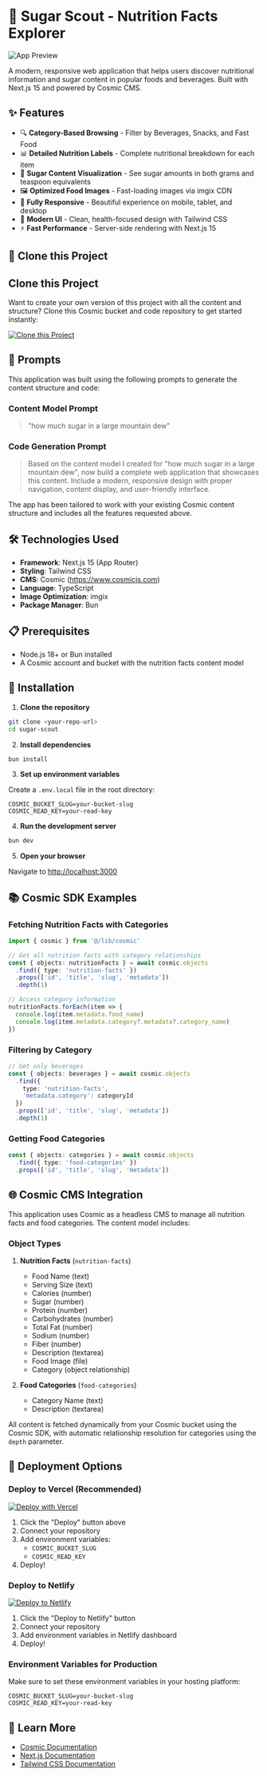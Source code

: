 # 🍬 Sugar Scout - Nutrition Facts Explorer

![App Preview](https://imgix.cosmicjs.com/f13d5880-b05a-11f0-81b9-c9cceef2f467-photo-1581636625402-29b2a704ef13-1761256508595.jpg?w=1200&h=300&fit=crop&auto=format,compress)

A modern, responsive web application that helps users discover nutritional information and sugar content in popular foods and beverages. Built with Next.js 15 and powered by Cosmic CMS.

## ✨ Features

- 🔍 **Category-Based Browsing** - Filter by Beverages, Snacks, and Fast Food
- 📊 **Detailed Nutrition Labels** - Complete nutritional breakdown for each item
- 🍭 **Sugar Content Visualization** - See sugar amounts in both grams and teaspoon equivalents
- 🖼️ **Optimized Food Images** - Fast-loading images via imgix CDN
- 📱 **Fully Responsive** - Beautiful experience on mobile, tablet, and desktop
- 🎨 **Modern UI** - Clean, health-focused design with Tailwind CSS
- ⚡ **Fast Performance** - Server-side rendering with Next.js 15

## 🚀 Clone this Project

## Clone this Project

Want to create your own version of this project with all the content and structure? Clone this Cosmic bucket and code repository to get started instantly:

[![Clone this Project](https://img.shields.io/badge/Clone%20this%20Project-29abe2?style=for-the-badge&logo=cosmic&logoColor=white)](https://app.cosmicjs.com/projects/new?clone_bucket=68fa8a6092c9229c30fe24e3&clone_repository=68faa4f592c9229c30fe2c3f)

## 📝 Prompts

This application was built using the following prompts to generate the content structure and code:

### Content Model Prompt

> "how much sugar in a large mountain dew"

### Code Generation Prompt

> Based on the content model I created for "how much sugar in a large mountain dew", now build a complete web application that showcases this content. Include a modern, responsive design with proper navigation, content display, and user-friendly interface.

The app has been tailored to work with your existing Cosmic content structure and includes all the features requested above.

## 🛠️ Technologies Used

- **Framework**: Next.js 15 (App Router)
- **Styling**: Tailwind CSS
- **CMS**: Cosmic (https://www.cosmicjs.com)
- **Language**: TypeScript
- **Image Optimization**: imgix
- **Package Manager**: Bun

## 📋 Prerequisites

- Node.js 18+ or Bun installed
- A Cosmic account and bucket with the nutrition facts content model

## 🔧 Installation

1. **Clone the repository**
```bash
git clone <your-repo-url>
cd sugar-scout
```

2. **Install dependencies**
```bash
bun install
```

3. **Set up environment variables**

Create a `.env.local` file in the root directory:

```env
COSMIC_BUCKET_SLUG=your-bucket-slug
COSMIC_READ_KEY=your-read-key
```

4. **Run the development server**
```bash
bun dev
```

5. **Open your browser**

Navigate to [http://localhost:3000](http://localhost:3000)

## 📚 Cosmic SDK Examples

### Fetching Nutrition Facts with Categories

```typescript
import { cosmic } from '@/lib/cosmic'

// Get all nutrition facts with category relationships
const { objects: nutritionFacts } = await cosmic.objects
  .find({ type: 'nutrition-facts' })
  .props(['id', 'title', 'slug', 'metadata'])
  .depth(1)

// Access category information
nutritionFacts.forEach(item => {
  console.log(item.metadata.food_name)
  console.log(item.metadata.category?.metadata?.category_name)
})
```

### Filtering by Category

```typescript
// Get only beverages
const { objects: beverages } = await cosmic.objects
  .find({ 
    type: 'nutrition-facts',
    'metadata.category': categoryId 
  })
  .props(['id', 'title', 'slug', 'metadata'])
  .depth(1)
```

### Getting Food Categories

```typescript
const { objects: categories } = await cosmic.objects
  .find({ type: 'food-categories' })
  .props(['id', 'title', 'slug', 'metadata'])
```

## 🌐 Cosmic CMS Integration

This application uses Cosmic as a headless CMS to manage all nutrition facts and food categories. The content model includes:

### Object Types

1. **Nutrition Facts** (`nutrition-facts`)
   - Food Name (text)
   - Serving Size (text)
   - Calories (number)
   - Sugar (number)
   - Protein (number)
   - Carbohydrates (number)
   - Total Fat (number)
   - Sodium (number)
   - Fiber (number)
   - Description (textarea)
   - Food Image (file)
   - Category (object relationship)

2. **Food Categories** (`food-categories`)
   - Category Name (text)
   - Description (textarea)

All content is fetched dynamically from your Cosmic bucket using the Cosmic SDK, with automatic relationship resolution for categories using the `depth` parameter.

## 🚢 Deployment Options

### Deploy to Vercel (Recommended)

[![Deploy with Vercel](https://vercel.com/button)](https://vercel.com/new)

1. Click the "Deploy" button above
2. Connect your repository
3. Add environment variables:
   - `COSMIC_BUCKET_SLUG`
   - `COSMIC_READ_KEY`
4. Deploy!

### Deploy to Netlify

[![Deploy to Netlify](https://www.netlify.com/img/deploy/button.svg)](https://app.netlify.com/start)

1. Click the "Deploy to Netlify" button
2. Connect your repository
3. Add environment variables in Netlify dashboard
4. Deploy!

### Environment Variables for Production

Make sure to set these environment variables in your hosting platform:

```env
COSMIC_BUCKET_SLUG=your-bucket-slug
COSMIC_READ_KEY=your-read-key
```

## 📖 Learn More

- [Cosmic Documentation](https://www.cosmicjs.com/docs)
- [Next.js Documentation](https://nextjs.org/docs)
- [Tailwind CSS Documentation](https://tailwindcss.com/docs)

<!-- README_END -->